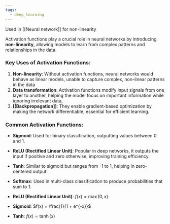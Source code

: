 ```yaml
---
tags:
  - deep_learning
---
```

Used in [[Neural network]] for non-linearity

Activation functions play a crucial role in neural networks by introducing **non-linearity**, allowing models to learn from complex patterns and relationships in the data.
### Key Uses of Activation Functions:

1. **Non-linearity**: Without activation functions, neural networks would behave as linear models, unable to capture complex, non-linear patterns in the data
2. **Data transformation**: Activation functions modify input signals from one layer to another, helping the model focus on important information while ignoring irrelevant data,
3. **[[Backpropagation]]**: They enable gradient-based optimization by making the network differentiable, essential for efficient learning.
### Common Activation Functions:
- **Sigmoid**: Used for binary classification, outputting values between 0 and 1.
- **ReLU (Rectified Linear Unit)**: Popular in deep networks, it outputs the input if positive and zero otherwise, improving training efficiency.
- **Tanh**: Similar to sigmoid but ranges from -1 to 1, helping in zero-centered output.
- **Softmax**: Used in multi-class classification to produce probabilities that sum to 1.

- **ReLU (Rectified Linear Unit)**: $f(x) = \max(0, x)$
- **Sigmoid**: $f(x) = \frac{1}{1 + e^{-x}}$
- **Tanh**: $f(x) = \tanh(x)$
